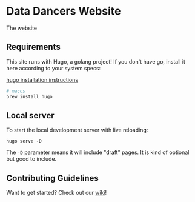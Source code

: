 # Data Dancers Website

The website

## Requirements

This site runs with Hugo, a golang project! If you don't have go, install it here according to your system specs:

[hugo installation instructions](https://gohugo.io/installation/)

```sh
# macos
brew install hugo
```

## Local server

To start the local development server with live reloading:

```
hugo serve -D
```

The `-D` parameter means it will include "draft" pages. It is kind of optional but good to include.

## Contributing Guidelines

Want to get started? Check out our [wiki](https://github.com/data-dancers/data-dancers.github.io/wiki/Contributing-Guidelines)!
